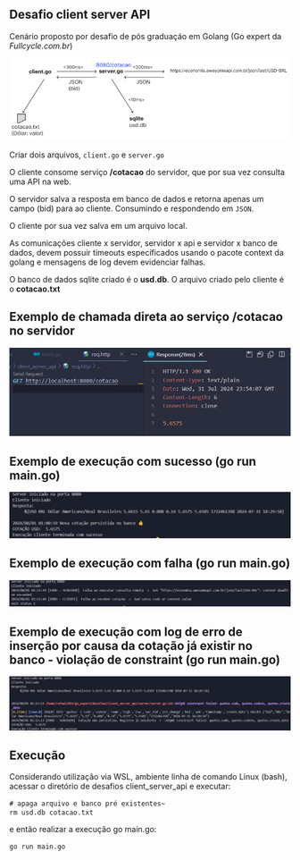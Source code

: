 ## Desafio client server API

Cenário proposto por desafio de pós graduaçáo em Golang (Go expert da *Fullcycle.com.br*)

![](./images/desafio.png)

Criar dois arquivos, `client.go` e `server.go`

O cliente consome serviço **/cotacao** do servidor, que por sua vez consulta uma API na web.

O servidor salva a resposta em banco de dados e retorna apenas um campo (bid) para ao cliente. Consumindo e respondendo em `JSON`.

O cliente por sua vez salva em um arquivo local.

As comunicações cliente x servidor, servidor x api e servidor x banco de dados, devem possuir timeouts específicados usando o pacote context da golang e mensagens de log devem evidenciar falhas.

O banco de dados sqlite criado é o **usd.db**.
O arquivo criado pelo cliente é o **cotacao.txt**

## Exemplo de chamada direta ao serviço /cotacao no servidor
![](./images/server.png)

## Exemplo de execução com sucesso (go run main.go)
![](./images/sucesso.png)

## Exemplo de execução com falha (go run main.go)
![](./images/falhas.png)

## Exemplo de execução com log de erro de inserção por causa da cotação já existir no banco - violação de constraint (go run main.go)
![](./images/constraint.png)

## Execução
Considerando utilização via WSL, ambiente linha de comando Linux (bash), acessar o diretório de desafios client_server_api e executar:

```shell 
# apaga arquivo e banco pré existentes~
rm usd.db cotacao.txt
```
e então realizar a execução go main.go:

```shell
go run main.go
```
